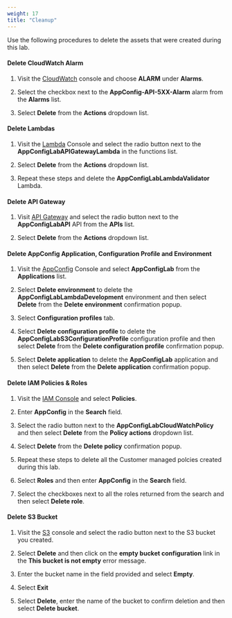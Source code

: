 ```yaml
---
weight: 17
title: "Cleanup"
---
```


Use the following procedures to delete the assets that were created during this lab.

#### Delete CloudWatch Alarm

1. Visit the [CloudWatch](https://console.aws.amazon.com/cloudwatch/) console and choose **ALARM** under **Alarms**.

2. Select the checkbox next to the **AppConfig-API-5XX-Alarm** alarm from the **Alarms** list.

3. Select **Delete** from the **Actions** dropdown list.



#### Delete Lambdas

1. Visit the [Lambda](https://console.aws.amazon.com/lambda/) Console and select the radio button next to the **AppConfigLabAPIGatewayLambda** in the functions list.

2. Select **Delete** from the **Actions** dropdown list.

3. Repeat these steps and delete the **AppConfigLabLambdaValidator** Lambda.



#### Delete API Gateway

1. Visit [API Gateway](https://console.aws.amazon.com/apigateway/) and select the radio button next to the **AppConfigLabAPI** API from the **APIs** list.

2. Select **Delete** from the **Actions** dropdown list.



#### Delete AppConfig Application, Configuration Profile and Environment

1. Visit the [AppConfig](https://console.aws.amazon.com/systems-manager/appconfig) Console and select **AppConfigLab** from the **Applications** list.

2. Select **Delete environment** to delete the **AppConfigLabLambdaDevelopment** environment and then select **Delete** from the **Delete environment** confirmation popup.

3. Select **Configuration profiles** tab.

4. Select **Delete configuration profile** to delete the **AppConfigLabS3ConfigurationProfile** configuration profile and then select **Delete** from the **Delete configuration profile** confirmation popup.

4. Select **Delete application** to delete the **AppConfigLab** application and then select **Delete** from the **Delete application** confirmation popup.


#### Delete IAM Policies & Roles

1. Visit the [IAM Console](https://console.aws.amazon.com/iam) and select **Policies**.

2. Enter **AppConfig** in the **Search** field.

3. Select the radio button next to the **AppConfigLabCloudWatchPolicy** and then select **Delete** from the **Policy actions** dropdown list.

4. Select **Delete** from the **Delete policy** confirmation popup.

5. Repeat these steps to delete all the Customer managed polcies created during this lab.

6. Select **Roles** and then enter **AppConfig** in the **Search** field.

7. Select the checkboxes next to all the roles returned from the search and then select **Delete role**. 

#### Delete S3 Bucket

1. Visit the [S3](https://s3.console.aws.amazon.com/s3) console and select the radio button next to the S3 bucket you created.

2. Select **Delete** and then click on the **empty bucket configuration** link in the **This bucket is not empty** error message.

3. Enter the bucket name in the field provided and select **Empty**.

4. Select **Exit**

5. Select **Delete**, enter the name of the bucket to confirm deletion and then select **Delete bucket**.